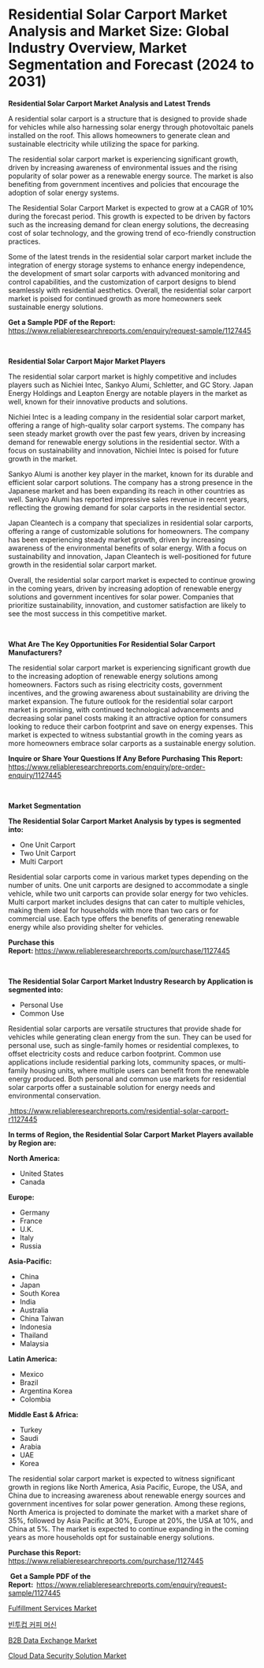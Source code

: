 <p><h1>Residential Solar Carport Market Analysis and Market Size: Global Industry Overview, Market Segmentation and Forecast (2024 to 2031)</h1></p><p><strong>Residential Solar Carport Market Analysis and Latest Trends</strong></p>
<p><p>A residential solar carport is a structure that is designed to provide shade for vehicles while also harnessing solar energy through photovoltaic panels installed on the roof. This allows homeowners to generate clean and sustainable electricity while utilizing the space for parking.</p><p>The residential solar carport market is experiencing significant growth, driven by increasing awareness of environmental issues and the rising popularity of solar power as a renewable energy source. The market is also benefiting from government incentives and policies that encourage the adoption of solar energy systems.</p><p>The Residential Solar Carport Market is expected to grow at a CAGR of 10% during the forecast period. This growth is expected to be driven by factors such as the increasing demand for clean energy solutions, the decreasing cost of solar technology, and the growing trend of eco-friendly construction practices.</p><p>Some of the latest trends in the residential solar carport market include the integration of energy storage systems to enhance energy independence, the development of smart solar carports with advanced monitoring and control capabilities, and the customization of carport designs to blend seamlessly with residential aesthetics. Overall, the residential solar carport market is poised for continued growth as more homeowners seek sustainable energy solutions.</p></p>
<p><strong>Get a Sample PDF of the Report:&nbsp;</strong> <a href="https://www.reliableresearchreports.com/enquiry/request-sample/1127445">https://www.reliableresearchreports.com/enquiry/request-sample/1127445</a></p>
<p>&nbsp;</p>
<p><strong>Residential Solar Carport Major Market Players</strong></p>
<p><p>The residential solar carport market is highly competitive and includes players such as Nichiei Intec, Sankyo Alumi, Schletter, and GC Story. Japan Energy Holdings and Leapton Energy are notable players in the market as well, known for their innovative products and solutions.</p><p>Nichiei Intec is a leading company in the residential solar carport market, offering a range of high-quality solar carport systems. The company has seen steady market growth over the past few years, driven by increasing demand for renewable energy solutions in the residential sector. With a focus on sustainability and innovation, Nichiei Intec is poised for future growth in the market.</p><p>Sankyo Alumi is another key player in the market, known for its durable and efficient solar carport solutions. The company has a strong presence in the Japanese market and has been expanding its reach in other countries as well. Sankyo Alumi has reported impressive sales revenue in recent years, reflecting the growing demand for solar carports in the residential sector.</p><p>Japan Cleantech is a company that specializes in residential solar carports, offering a range of customizable solutions for homeowners. The company has been experiencing steady market growth, driven by increasing awareness of the environmental benefits of solar energy. With a focus on sustainability and innovation, Japan Cleantech is well-positioned for future growth in the residential solar carport market.</p><p>Overall, the residential solar carport market is expected to continue growing in the coming years, driven by increasing adoption of renewable energy solutions and government incentives for solar power. Companies that prioritize sustainability, innovation, and customer satisfaction are likely to see the most success in this competitive market.</p></p>
<p>&nbsp;</p>
<p><strong>What Are The Key Opportunities For Residential Solar Carport Manufacturers?</strong></p>
<p><p>The residential solar carport market is experiencing significant growth due to the increasing adoption of renewable energy solutions among homeowners. Factors such as rising electricity costs, government incentives, and the growing awareness about sustainability are driving the market expansion. The future outlook for the residential solar carport market is promising, with continued technological advancements and decreasing solar panel costs making it an attractive option for consumers looking to reduce their carbon footprint and save on energy expenses. This market is expected to witness substantial growth in the coming years as more homeowners embrace solar carports as a sustainable energy solution.</p></p>
<p><strong>Inquire or Share Your Questions If Any Before Purchasing This Report:</strong> <a href="https://www.reliableresearchreports.com/enquiry/pre-order-enquiry/1127445">https://www.reliableresearchreports.com/enquiry/pre-order-enquiry/1127445</a></p>
<p>&nbsp;</p>
<p><strong>Market Segmentation</strong></p>
<p><strong>The Residential Solar Carport Market Analysis by types is segmented into:</strong></p>
<p><ul><li>One Unit Carport</li><li>Two Unit Carport</li><li>Multi Carport</li></ul></p>
<p><p>Residential solar carports come in various market types depending on the number of units. One unit carports are designed to accommodate a single vehicle, while two unit carports can provide solar energy for two vehicles. Multi carport market includes designs that can cater to multiple vehicles, making them ideal for households with more than two cars or for commercial use. Each type offers the benefits of generating renewable energy while also providing shelter for vehicles.</p></p>
<p><strong>Purchase this Report:&nbsp;</strong><a href="https://www.reliableresearchreports.com/purchase/1127445">https://www.reliableresearchreports.com/purchase/1127445</a></p>
<p>&nbsp;</p>
<p><strong>The Residential Solar Carport Market Industry Research by Application is segmented into:</strong></p>
<p><ul><li>Personal Use</li><li>Common Use</li></ul></p>
<p><p>Residential solar carports are versatile structures that provide shade for vehicles while generating clean energy from the sun. They can be used for personal use, such as single-family homes or residential complexes, to offset electricity costs and reduce carbon footprint. Common use applications include residential parking lots, community spaces, or multi-family housing units, where multiple users can benefit from the renewable energy produced. Both personal and common use markets for residential solar carports offer a sustainable solution for energy needs and environmental conservation.</p></p>
<p><a href="https://www.reliableresearchreports.com/residential-solar-carport-r1127445">&nbsp;https://www.reliableresearchreports.com/residential-solar-carport-r1127445</a></p>
<p><strong>In terms of Region, the Residential Solar Carport Market Players available by Region are:</strong></p>
<p>
    <p> <strong> North America: </strong>
        <ul>
            <li>United States</li>
            <li>Canada</li>
        </ul>
        </p> 
    <p> <strong> Europe: </strong>
        <ul>
            <li>Germany</li>
            <li>France</li>
            <li>U.K.</li>
            <li>Italy</li>
            <li>Russia</li>
        </ul>
        </p> 
    <p> <strong> Asia-Pacific: </strong>
        <ul>
            <li>China</li>
            <li>Japan</li>
            <li>South Korea</li>
            <li>India</li>
            <li>Australia</li>
            <li>China Taiwan</li>
            <li>Indonesia</li>
            <li>Thailand</li>
            <li>Malaysia</li>
        </ul>
        </p> 
    <p> <strong> Latin America: </strong>
        <ul>
            <li>Mexico</li>
            <li>Brazil</li>
            <li>Argentina Korea</li>
            <li>Colombia</li>
        </ul>
        </p> 
    <p> <strong> Middle East & Africa: </strong>
        <ul>
            <li>Turkey</li>
            <li>Saudi</li>
            <li>Arabia</li>
            <li>UAE</li>
            <li>Korea</li>
        </ul>
    </p>
    </p>
<p><p>The residential solar carport market is expected to witness significant growth in regions like North America, Asia Pacific, Europe, the USA, and China due to increasing awareness about renewable energy sources and government incentives for solar power generation. Among these regions, North America is projected to dominate the market with a market share of 35%, followed by Asia Pacific at 30%, Europe at 20%, the USA at 10%, and China at 5%. The market is expected to continue expanding in the coming years as more households opt for sustainable energy solutions.</p></p>
<p><strong>Purchase this Report: </strong><a href="https://www.reliableresearchreports.com/purchase/1127445">https://www.reliableresearchreports.com/purchase/1127445</a></p>
<p>&nbsp;<strong>Get a Sample PDF of the Report:&nbsp;&nbsp;</strong><a href="https://www.reliableresearchreports.com/enquiry/request-sample/1127445">https://www.reliableresearchreports.com/enquiry/request-sample/1127445</a></p>
<p><strong></strong></p>
<p><p><a href="https://github.com/dx0328/Market-Research-Report-List-4/blob/main/fulfillment-services-market.md">Fulfillment Services Market</a></p><p><a href="https://github.com/sarassiksa/Market-Research-Report-List-2/blob/main/461313279342.md">빈투컵 커피 머신</a></p><p><a href="https://github.com/Glendatilghmankmgz0rbhwpy/Market-Research-Report-List-3/blob/main/b2b-data-exchange-market.md">B2B Data Exchange Market</a></p><p><a href="https://github.com/DeonteStanton2023/Market-Research-Report-List-2/blob/main/cloud-data-security-solution-market.md">Cloud Data Security Solution Market</a></p></p>